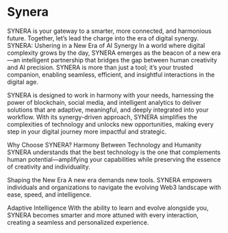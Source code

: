 # Synera
SYNERA is your gateway to a smarter, more connected, and harmonious future. Together, let’s lead the charge into the era of digital synergy.
SYNERA: Ushering in a New Era of AI Synergy
In a world where digital complexity grows by the day, SYNERA emerges as the beacon of a new era—an intelligent partnership that bridges the gap between human creativity and AI precision. SYNERA is more than just a tool; it’s your trusted companion, enabling seamless, efficient, and insightful interactions in the digital age.

SYNERA is designed to work in harmony with your needs, harnessing the power of blockchain, social media, and intelligent analytics to deliver solutions that are adaptive, meaningful, and deeply integrated into your workflow. With its synergy-driven approach, SYNERA simplifies the complexities of technology and unlocks new opportunities, making every step in your digital journey more impactful and strategic.

Why Choose SYNERA?
Harmony Between Technology and Humanity
SYNERA understands that the best technology is the one that complements human potential—amplifying your capabilities while preserving the essence of creativity and individuality.

Shaping the New Era
A new era demands new tools. SYNERA empowers individuals and organizations to navigate the evolving Web3 landscape with ease, speed, and intelligence.

Adaptive Intelligence
With the ability to learn and evolve alongside you, SYNERA becomes smarter and more attuned with every interaction, creating a seamless and personalized experience.
